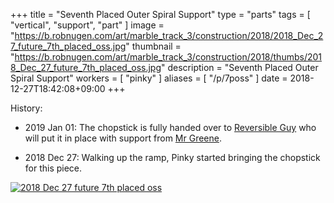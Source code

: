 +++
title = "Seventh Placed Outer Spiral Support"
type = "parts"
tags = [ "vertical", "support", "part" ]
image = "https://b.robnugen.com/art/marble_track_3/construction/2018/2018_Dec_27_future_7th_placed_oss.jpg"
thumbnail = "https://b.robnugen.com/art/marble_track_3/construction/2018/thumbs/2018_Dec_27_future_7th_placed_oss.jpg"
description = "Seventh Placed Outer Spiral Support"
workers = [
    "pinky"
]
aliases = [
    "/p/7poss"
]
date = 2018-12-27T18:42:08+09:00
+++

History:

* 2019 Jan 01: The chopstick is fully handed over to [Reversible Guy](/w/rg) who will put it in place with support from [Mr Greene](/w/mg).

* 2018 Dec 27: Walking up the ramp, Pinky started bringing the chopstick for this piece.

[![2018 Dec 27 future 7th placed oss](//b.robnugen.com/art/marble_track_3/construction/2018/thumbs/2018_Dec_27_future_7th_placed_oss.jpg)](//b.robnugen.com/art/marble_track_3/construction/2018/2018_Dec_27_future_7th_placed_oss.jpg)

